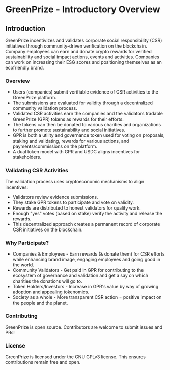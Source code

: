 # GreenPrize - Introductory Overview

## Introduction

GreenPrize incentivizes and validates corporate social responsibility (CSR) initiatives through community-driven verification on the blockchain. Company employees can earn and donate crypto rewards for verified sustainability and social impact actions, events and activities. Companies can work on increasing their ESG scores and positioning themselves as an ecofriendly brand.

### Overview

* Users (companies) submit verifiable evidence of CSR activities to the GreenPrize platform.
* The submissions are evaluated for validity through a decentralized community validation process.
* Validated CSR activities earn the companies and the validators tradable GreenPrize (GPR) tokens as rewards for their efforts.
* The tokens can then be donated to various charities and organizations to further promote sustainability and social initiatives.
* GPR is both a utility and governance token used for voting on proposals, staking and validating, rewards for various actions, and payments/commissions on the platform.
* A dual token model with GPR and USDC aligns incentives for stakeholders.

### Validating CSR Activities

The validation process uses cryptoeconomic mechanisms to align incentives:

* Validators review evidence submissions.
* They stake GPR tokens to participate and vote on validity.
* Rewards are distributed to honest validators for quality work.
* Enough "yes" votes (based on stake) verify the activity and release the rewards.
* This decentralized approach creates a permanent record of corporate CSR initiatives on the blockchain.

### Why Participate?

* Companies & Employees - Earn rewards (& donate them) for CSR efforts while enhancing brand image, engaging employees and going good in the world.
* Community Validators - Get paid in GPR for contributing to the ecosystem of governance and validation and get a say on which charities the donations will go to.
* Token Holders/Investors - Increase in GPR's value by way of growing adoption and appealing tokenomics.
* Society as a whole - More transparent CSR action = positive impact on the people and the planet.

### Contributing

GreenPrize is open source. Contributors are welcome to submit issues and PRs!

### License

GreenPrize is licensed under the GNU GPLv3 license. This ensures contributions remain free and open.

